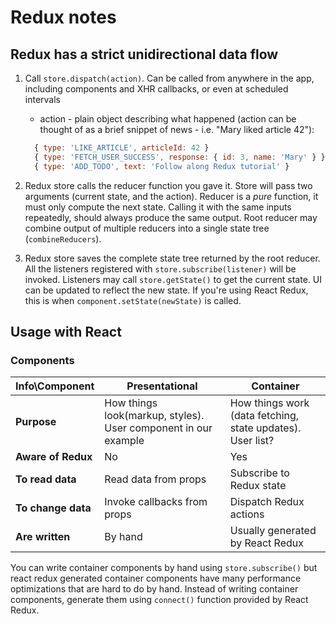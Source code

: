 # Redux notes

## Redux has a strict unidirectional data flow
1. Call `store.dispatch(action)`.
   Can be called from anywhere in the app, including components and XHR callbacks, or even at scheduled intervals
    * action - plain object describing what happened (action can be thought of as a brief snippet of news - i.e. "Mary liked article 42"):

    ```javascript
      { type: 'LIKE_ARTICLE', articleId: 42 }
      { type: 'FETCH_USER_SUCCESS', response: { id: 3, name: 'Mary' } }
      { type: 'ADD_TODO', text: 'Follow along Redux tutorial' }
    ```
     
2. Redux store calls the reducer function you gave it. Store will pass two arguments (current state, and the action).
   Reducer is a *pure* function, it must only compute the next state. Calling it with the same inputs repeatedly, should always produce the same output.
   Root reducer may combine output of multiple reducers into a single state tree (`combineReducers`).

3. Redux store saves the complete state tree returned by the root reducer.
   All the listeners registered with `store.subscribe(listener)` will be invoked.
   Listeners may call `store.getState()` to get the current state.
   UI can be updated to reflect the new state. If you're using React Redux, this is when `component.setState(newState)` is called.
   

## Usage with React
### Components

| **Info\Component** | **Presentational**                                             | **Container**                                             |
|--------------------|----------------------------------------------------------------|-----------------------------------------------------------|
| **Purpose**        | How things look(markup, styles). User component in our example | How things work (data fetching, state updates). User list?|
| **Aware of Redux** | No                                                             | Yes                                                       |
| **To read data**   | Read data from props                                           | Subscribe to Redux state                                  |
| **To change data** | Invoke callbacks from props                                    | Dispatch Redux actions                                    |
| **Are written**    | By hand                                                        | Usually generated by React Redux                          |

You can write container components by hand using `store.subscribe()` but react redux generated container components have many performance optimizations that are hard to do by hand.
Instead of writing container components, generate them using `connect()` function provided by React Redux.